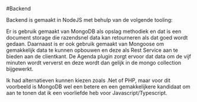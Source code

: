 #Backend

Backend is gemaakt in NodeJS met behulp van de volgende tooling:

Er is gebruik gemaakt van MongoDB als opslag methodiek en dat is een document storage die razendsnel data kan retourneren als dat goed wordt gedaan. Daarnaast is er ook gebruik gemaakt van Mongoose om gemakkelijk data te kunnen opbouwen en deze als Rest Service aan te bieden aan de clientkant. De Agenda plugin zorgt ervoor dat data om de vijf minuten wordt ververst en deze wordt dan gelijk in de mongo collection bijgewerkt.

Ik had alternatieven kunnen kiezen zoals .Net of PHP, maar voor dit voorbeeld is MongoDB wel een betere en een gemakkelijkere kandidaat om aan te tonen dat ik een voorliefde heb voor Javascript/Typescript.

